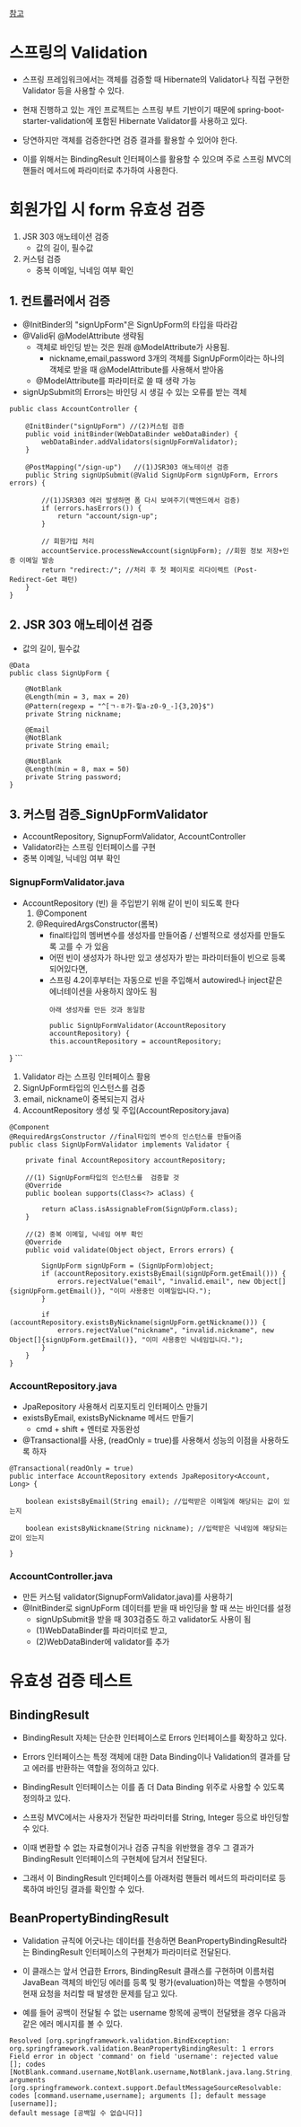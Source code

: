 [참고](https://velog.io/@park2348190/Spring%EC%9D%98-Validation)

# 스프링의 Validation
- 스프링 프레임워크에서는 객체를 검증할 때 Hibernate의 Validator나 직접 구현한 Validator 등을 사용할 수 있다. 
- 현재 진행하고 있는 개인 프로젝트는 스프링 부트 기반이기 때문에 spring-boot-starter-validation에 포함된 Hibernate Validator를 사용하고 있다.

- 당연하지만 객체를 검증한다면 검증 결과를 활용할 수 있어야 한다. 
- 이를 위해서는 BindingResult 인터페이스를 활용할 수 있으며 주로 스프링 MVC의 핸들러 메서드에 파라미터로 추가하여 사용한다.

# 회원가입 시 form 유효성 검증

1. JSR 303 애노테이션 검증
    - 값의 길이, 필수값
2. 커스텀 검증
    - 중복 이메일, 닉네임 여부 확인


## 1. 컨트롤러에서 검증
- @InitBinder의 "signUpForm"은 SignUpForm의 타입을 따라감
- @Valid뒤 @ModelAttribute 생략됨
    - 객체로 바인딩 받는 것은 원래 @ModelAttribute가 사용됨.
        - nickname,email,password 3개의 객체를 SignUpForm이라는 하나의 객체로 받을 때 @ModelAttribute를 사용해서 받아옴 
    - @ModelAttribute를 파라미터로 쓸 때 생략 가능
- signUpSubmit의 Errors는 바인딩 시 생길 수 있는 오류를 받는 객체
```
public class AccountController {

    @InitBinder("signUpForm") //(2)커스텀 검증
    public void initBinder(WebDataBinder webDataBinder) {
        webDataBinder.addValidators(signUpFormValidator);
    }

    @PostMapping("/sign-up")   //(1)JSR303 애노테이션 검증
    public String signUpSubmit(@Valid SignUpForm signUpForm, Errors errors) {

        //(1)JSR303 에러 발생하면 폼 다시 보여주기(백엔드에서 검증)
        if (errors.hasErrors()) {
            return "account/sign-up";
        }

        // 회원가입 처리
        accountService.processNewAccount(signUpForm); //회원 정보 저장+인증 이메일 발송
        return "redirect:/"; //처리 후 첫 페이지로 리다이렉트 (Post-Redirect-Get 패턴)
    }
}
```

## 2. JSR 303 애노테이션 검증
- 값의 길이, 필수값
```
@Data
public class SignUpForm {

    @NotBlank
    @Length(min = 3, max = 20)
    @Pattern(regexp = "^[ㄱ-ㅎ가-힣a-z0-9_-]{3,20}$")
    private String nickname;

    @Email
    @NotBlank
    private String email;

    @NotBlank
    @Length(min = 8, max = 50)
    private String password;
}
```

## 3. 커스텀 검증_SignUpFormValidator
- AccountRepository, SignupFormValidator, AccountController
- Validator라는 스프링 인터페이스를 구현
- 중복 이메일, 닉네임 여부 확인

### SignupFormValidator.java
- AccountRepository (빈) 을 주입받기 위해 같이 빈이 되도록 한다
    1. @Component
    2. @RequiredArgsConstructor(롬복)
        - final타입의 멤버변수를 생성자를 만들어줌 / 선별적으로 생성자를 만들도록 고를 수 가 있음
        - 어떤 빈이 생성자가 하나만 있고 생성자가 받는 파라미터들이 빈으로 등록되어있다면, 
        - 스프링 4.2이후부터는 자동으로 빈을 주입해서 autowired나 inject같은 에너테이션을 사용하지 않아도 됨
            ```
            아래 생성자를 만든 것과 동일함

            public SignUpFormValidator(AccountRepository accountRepository) {
	        this.accountRepository = accountRepository;
}
            ```
1. Validator 라는 스프링 인터페이스 활용
2. SignUpForm타입의 인스턴스를 검증
3. email, nickname이 중복되는지 검사
4. AccountRepository 생성 및 주입(AccountRepository.java)
```
@Component
@RequiredArgsConstructor //final타입의 변수의 인스턴스를 만들어줌
public class SignUpFormValidator implements Validator {

    private final AccountRepository accountRepository;

    //(1) SignUpForm타입의 인스턴스를  검증할 것
    @Override
    public boolean supports(Class<?> aClass) {

        return aClass.isAssignableFrom(SignUpForm.class); 
    }

    //(2) 중복 이메일, 닉네임 여부 확인
    @Override
    public void validate(Object object, Errors errors) {

        SignUpForm signUpForm = (SignUpForm)object;
        if (accountRepository.existsByEmail(signUpForm.getEmail())) {
            errors.rejectValue("email", "invalid.email", new Object[]{signUpForm.getEmail()}, "이미 사용중인 이메일입니다.");
        }

        if (accountRepository.existsByNickname(signUpForm.getNickname())) {
            errors.rejectValue("nickname", "invalid.nickname", new Object[]{signUpForm.getEmail()}, "이미 사용중인 닉네임입니다.");
        }
    }
}
```
### AccountRepository.java
- JpaRepository 사용해서 리포지토리 인터페이스 만들기
- existsByEmail, existsByNickname 메서드 만들기
    - cmd + shift + 엔터로 자동완성
- @Transactional를 사용, (readOnly = true)를 사용해서 성능의 이점을 사용하도록 하자

```
@Transactional(readOnly = true)
public interface AccountRepository extends JpaRepository<Account, Long> {

    boolean existsByEmail(String email); //입력받은 이메일에 해당되는 값이 있는지

    boolean existsByNickname(String nickname); //입력받은 닉네임에 해당되는 값이 있는지

}
```
### AccountController.java
- 만든 커스텀 validator(SignupFormValidator.java)를 사용하기
- @InitBinder로 signUpForm 데이터를 받을 때 바인딩을 할 때 쓰는 바인더를 설정
    - signUpSubmit을 받을 때 303검증도 하고 validator도 사용이 됨
    - (1)WebDataBinder를 파라미터로 받고,
    - (2)WebDataBinder에 validator를 추가

# 유효성 검증 테스트
## BindingResult
- BindingResult 자체는 단순한 인터페이스로 Errors 인터페이스를 확장하고 있다. 
- Errors 인터페이스는 특정 객체에 대한 Data Binding이나 Validation의 결과를 담고 에러를 반환하는 역할을 정의하고 있다. 
- BindingResult 인터페이스는 이를 좀 더 Data Binding 위주로 사용할 수 있도록 정의하고 있다.

- 스프링 MVC에서는 사용자가 전달한 파라미터를 String, Integer 등으로 바인딩할 수 있다. 
- 이때 변환할 수 없는 자료형이거나 검증 규칙을 위반했을 경우 그 결과가 BindingResult 인터페이스의 구현체에 담겨서 전달된다. 
- 그래서 이 BindingResult 인터페이스를 아래처럼 핸들러 메서드의 파라미터로 등록하여 바인딩 결과를 확인할 수 있다.

## BeanPropertyBindingResult
- Validation 규칙에 어긋나는 데이터를 전송하면 BeanPropertyBindingResult라는 BindingResult 인터페이스의 구현체가 파라미터로 전달된다. 
- 이 클래스는 앞서 언급한 Errors, BindingResult 클래스를 구현하며 이름처럼 JavaBean 객체의 바인딩 에러를 등록 및 평가(evaluation)하는 역할을 수행하며 현재 요청을 처리할 때 발생한 문제를 담고 있다.

- 예를 들어 공백이 전달될 수 없는 username 항목에 공백이 전달됐을 경우 다음과 같은 에러 메시지를 볼 수 있다.
```
Resolved [org.springframework.validation.BindException: 
org.springframework.validation.BeanPropertyBindingResult: 1 errors
Field error in object 'command' on field 'username': rejected value []; codes 
[NotBlank.command.username,NotBlank.username,NotBlank.java.lang.String,NotBlank]; 
arguments [org.springframework.context.support.DefaultMessageSourceResolvable: 
codes [command.username,username]; arguments []; default message [username]]; 
default message [공백일 수 없습니다]]
```